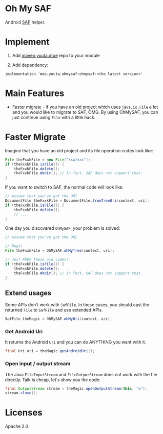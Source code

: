 # Oh My SAF

Android [SAF](https://developer.android.com/guide/topics/providers/document-provider) helper.

# Implement

1. Add [maven.yuuta.moe](https://maven.yuuta.moe) repo to your module

2. Add dependency:

```grooxy
implementation 'moe.yuuta.ohmysaf:ohmysaf:<the latest version>'
```

# Main Features

* Faster migrate - If you have an old project which uses `java.io.File` a lot and you would like to migrate to SAF, OMG. By using OhMySAF, you can just continue using `File` with a little hack.

# Faster Migrate

Imagine that you have an old project and its file operation codes look like:

```java
File theFxxkFile = new File("xxx/xxx");
if (theFxxkFile.isFile()) {
    theFxxkFile.delete();
    theFxxkFile.mkdir(); // In fact, SAF does not support that.
}
```

If you want to switch to SAF, the normal code will look like:

```java
// Assume that you've got the URI
DocumentFile theFxxkFile = DocumentFile.fromTreeUri(context, uri);
if (theFxxkFile.isFile()) {
    theFxxkFile.delete();
    // .....
}
```

One day you discovered `OhMySAF`, your problem is solved:

```java
// Assume that you've got the URI

// Magic
File theFxxkFile = OhMySAF.ohMyTree(context, uri);

// Just KEEP these old codes!
if (theFxxkFile.isFile()) {
    theFxxkFile.delete();
    theFxxkFile.mkdir(); // In fact, SAF does not support that.
}
```

## Extend usages

Some APIs don't work with `SafFile`. In these cases, you should cast the returned `File` to `SafFile` and use extended APIs.

```java
SafFile theMagic = OhMySAF.ohMyUri(context, uri);
```

### Get Android Uri

It returns the Android `Uri` and you can do ANYTHING you want with it.

```java
final Uri uri = theMagic.getAndroidUri();
```

### Open input / output stream

The Java `FileInputStream` and `FileOutputStream` does not work with the file directly. Talk is cheap, let's show you the code:

```java
final OutputStream stream = theMagic.openOutputStream(this, "w");
stream.close();
```

# Licenses

Apache 2.0